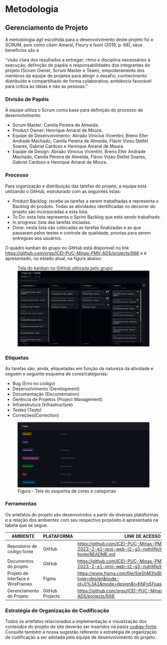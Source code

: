 
# Metodologia


## Gerenciamento de Projeto
A metodologia ágil escolhida para o desenvolvimento deste projeto foi o SCRUM, pois como citam Amaral, Fleury e Isoni (2019, p. 68), seus benefícios são a

“visão clara dos resultados a entregar; ritmo e disciplina necessários à execução; definição de papéis e responsabilidades dos integrantes do projeto (Scrum Owner, Scrum Master e Team); empoderamento dos membros da equipe de projetos para atingir o desafio; conhecimento distribuído e compartilhado de forma colaborativa; ambiência favorável para crítica às ideias e não às pessoas.”

### Divisão de Papéis

A equipe utiliza o Scrum como base para definição do processo de desenvolvimento.


- Scrum Master: Camila Pereira de Almeida.
- Product Owner: Henrique Amaral de Moura.
- Equipe de Desenvolvimento: Abraão Vinicius Vicentini, Breno Eller Andrade Machado, Camila Pereira de Almeida, Flávio Vizeu Stellet Soares, Gabriel Cardoso e Henrique Amaral de Moura.
- Equipe de Design: Abraão Vinicius Vicentini, Breno Eller Andrade Machado, Camila Pereira de Almeida, Flávio Vizeu Stellet Soares, Gabriel Cardoso e Henrique Amaral de Moura.

### Processo

Para organização e distribuição das tarefas do projeto, a equipe está utilizando o GitHub, estruturado com as seguintes listas: 

<ul>
  <li>Product Backlog: recebe as tarefas a serem trabalhadas e representa o Backlog do produto. Todas as atividades identificadas no decorrer do projeto são incorporadas a esta lista.</li>
  <li>To Do: esta lista representa o Sprint Backlog que está sendo trabalhado.</li>
  <li>In progress: lista das tarefas iniciadas.</li>
  <li>Done: nesta lista são colocadas as tarefas finalizadas e as que passaram pelos testes e controle de qualidade, prontas para serem entregues aos usuários.</li>
 </ul>

O quadro kanban do grupo no GitHub está disponível no link https://github.com/orgs/ICEI-PUC-Minas-PMV-ADS/projects/666 e é apresentado, no estado atual, na figura abaixo:


<figure> 
      <figcaption> Tela do kanban no GitHub utilizada pelo grupo </figcaption>

  <img src="https://github.com/ICEI-PUC-Minas-PMV-ADS/pmv-ads-2023-2-e1-proj-web-t2-g3-nutrilife/blob/main/documentos/img/Kambam-Projeto-Nutrilife30092023.PNG">
</figure> 



### Etiquetas
<p>As tarefas são, ainda, etiquetadas em função da natureza da atividade e seguem o seguinte esquema de cores/categorias:</p>

<ul>
  <li>Bug (Erro no código)</li>
  <li>Desenvolvimento (Development)</li>
  <li>Documentação (Documentation)</li>
  <li>Gerência de Projetos (Project Management)</li>
  <li>Infraestrutura (Infrastructure)</li>
  <li>Testes (Tests)</li>
  <li>Correções(Correction)</li>
</ul>

<figure> 
  <img src="https://github.com/ICEI-PUC-Minas-PMV-ADS/pmv-ads-2023-2-e1-proj-web-t2-g3-nutrilife/blob/main/documentos/img/Labels-Nutrilife-30092023.PNG"
    <figcaption>Figura - Tela do esquema de cores e categorias</figcaption>
</figure> 
  
### Ferramentas

Os artefatos do projeto são desenvolvidos a partir de diversas plataformas e a relação dos ambientes com seu respectivo propósito é apresentada na tabela que se segue.

| AMBIENTE                            | PLATAFORMA                         | LINK DE ACESSO                         |
|-------------------------------------|------------------------------------|----------------------------------------|
| Repositório de código fonte         | GitHub                             | https://github.com/ICEI-PUC-Minas-PMV-ADS/pmv-ads-2023-2-e1-proj-web-t2-g3-nutrilife/tree/main/codigo-fonte/README.md |
| Documentos do projeto               | GitHub                             | https://github.com/ICEI-PUC-Minas-PMV-ADS/pmv-ads-2023-2-e1-proj-web-t2-g3-nutrilife/tree/main|
| Projeto de Interface e WireFrames   | Figma                              | https://www.figma.com/file/Sie5hM3txB0TXzpLW4JtZQ/index?type=design&node-id=0%3A1&mode=design&t=KNFo5Fpas2vKOO5h-1|
| Gerenciamento do Projeto            | GitHub Projects                    | https://github.com/orgs/ICEI-PUC-Minas-PMV-ADS/projects/666|


### Estratégia de Organização de Codificação 

Todos os artefatos relacionados a implementação e visualização dos conteúdos do projeto do site deverão ser inseridos na pasta [codigo-fonte]( https://github.com/ICEI-PUC-Minas-PMV-ADS/pmv-ads-2023-2-e1-proj-web-t2-g3-nutrilife/tree/main/codigo-fonte/). Consulte também a nossa sugestão referente a estratégia de organização de codificação a ser adotada pela equipe de desenvolvimento do projeto.
